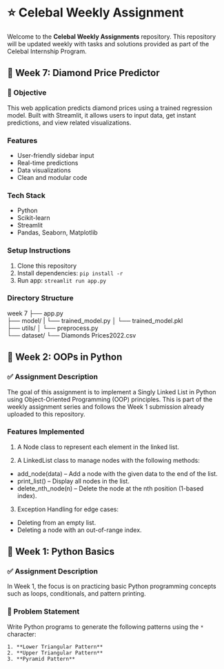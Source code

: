 # ⭐ Celebal Weekly Assignment

Welcome to the **Celebal Weekly Assignments** repository. 
This repository will be updated weekly with tasks and solutions provided as part of the Celebal Internship Program.

## 📅 Week 7: Diamond Price Predictor

### 🎯 Objective
This web application predicts diamond prices using a trained regression model. Built with Streamlit, it allows users to input data, get instant predictions, and view related visualizations.

### Features
- User-friendly sidebar input
- Real-time predictions
- Data visualizations
- Clean and modular code

### Tech Stack
- Python
- Scikit-learn
- Streamlit
- Pandas, Seaborn, Matplotlib

### Setup Instructions
1. Clone this repository
2. Install dependencies: `pip install -r`
3. Run app: `streamlit run app.py`

### Directory Structure
week 7
├── app.py                         
├── model/
|   └── trained_model.py
│   └── trained_model.pkl          
├── utils/
│   └── preprocess.py              
└── dataset/
  └── Diamonds Prices2022.csv            

## 📅 Week 2: OOPs in Python

### ✅ Assignment Description

The goal of this assignment is to implement a Singly Linked List in Python using Object-Oriented Programming (OOP) principles. This is part of the weekly assignment series and follows the Week 1 submission already uploaded to this repository.

### Features Implemented

1) A Node class to represent each element in the linked list.
  
2) A LinkedList class to manage nodes with the following methods:
  - add_node(data) – Add a node with the given data to the end of the list.
  - print_list() – Display all nodes in the list.
  - delete_nth_node(n) – Delete the node at the nth position (1-based index).

3) Exception Handling for edge cases:
  - Deleting from an empty list.
  - Deleting a node with an out-of-range index.


## 📅 Week 1: Python Basics

### ✅ Assignment Description

In Week 1, the focus is on practicing basic Python programming concepts such as loops, conditionals, and pattern printing.

### 🧠 Problem Statement

Write Python programs to generate the following patterns using the `*` character:

    1. **Lower Triangular Pattern**
    2. **Upper Triangular Pattern**
    3. **Pyramid Pattern**

